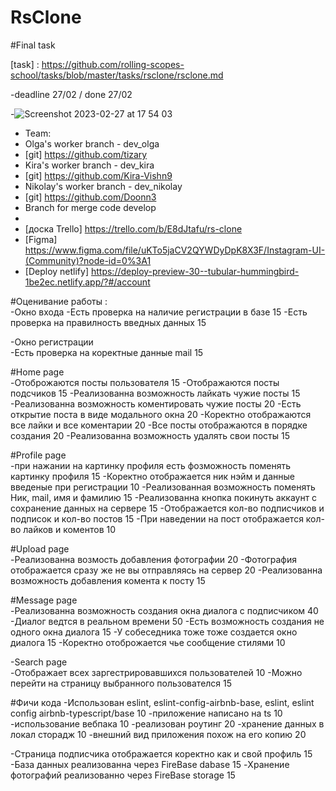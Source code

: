 # RsClone
#Final task

[task] : https://github.com/rolling-scopes-school/tasks/blob/master/tasks/rsclone/rsclone.md

-deadline 27/02 / done 27/02

-![Screenshot 2023-02-27 at 17 54 03](https://user-images.githubusercontent.com/106068996/221706183-cf71a7cc-6434-4801-9528-a8d7c3163c01.png)

- Team:
- Olga's worker branch - dev_olga
- [git] https://github.com/tizary
- Kira's worker branch - dev_kira
- [git] https://github.com/Kira-Vishn9
- Nikolay's worker branch - dev_nikolay
- [git] https://github.com/Doonn3
- Branch for merge code develop
- 
- [доска Trello] https://trello.com/b/E8dJtafu/rs-clone
- [Figma] https://www.figma.com/file/uKTo5jaCV2QYWDyDpK8X3F/Instagram-UI-(Community)?node-id=0%3A1
- [Deploy netlify] https://deploy-preview-30--tubular-hummingbird-1be2ec.netlify.app/?#/account

#Оценивание работы :	
-Окно входа	
-Есть проверка на наличие регистрации в базе	15
-Есть проверка на правилность введных данных	15
	
-Окно регистрации	
-Есть проверка на коректные данные mail	15
	
#Home page	
-Отоброжаются посты пользователя	15
-Отображаются посты подсчиков	15
-Реализованна возможность лайкать чужие посты	15
-Реализованна возможность коментировать чужие посты	20
-Есть открытие поста в виде модального окна	20
-Коректно отображаются все лайки и все коментарии	20
-Все посты отображаются в порядке создания	20
-Реализованна возможность удалять свои посты	15

#Profile page	
-при нажании на картинку профиля есть фозможность поменять картинку профиля	15
-Коректно отображается ник нэйм и данные введеные при регистрации	10
-Реализованная возможность поменять Ник, mail, имя и фамилию	15
-Реализованна кнопка покинуть аккаунт с сохранение данных на сервере	15
-Отображается кол-во подписчиков и подписок и кол-во постов	15
-При наведении на пост отображается кол-во лайков и коментов	10
	
#Upload page	
-Реализованна возмость добавления фотографии	20
-Фотография отображается сразу же не вы отправляясь на сервер	20
-Реализованна возможность добавления комента к посту 	15
	
#Message page	
-Реализованна возможность создания окна диалога с подписчиком	40
-Диалог ведтся в реальном времени	50
-Есть возможность создания не одного окна диалога	15
-У собеседника тоже тоже создается окно диалога	15
-Коректно отоброжается чье сообщение стилями	10
	
	
	
-Search page	
-Отображает всех заргестрировавшихся пользователей	10
-Можно перейти на страницу выбранного пользователся	15

#Фичи кода
-Использован eslint, eslint-config-airbnb-base, eslint, eslint config airbnb-typescript/base	10
-приложение написано на ts	10
-использование вебпака	10
-реализован роутинг	20
-хранение данных в локал сторадж	10
-внешний вид приложения похож на его копию	20
	
-Страница подписчика отображается коректно как и свой профиль	15
-База данных реализованна через FireBase dabase	15
-Хранение фотографий реализованно через FireBase storage	15
